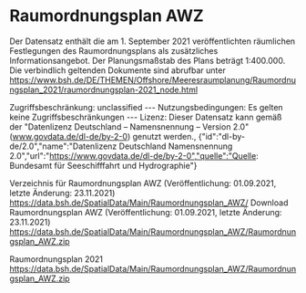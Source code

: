 <!--
# SPDX-FileCopyrightText: 2021 Bundesamt für Seeschifffahrt und Hydrographie (BSH)
# SPDX-FileCopyrightText: 2023 Helmholtz-Zentrum hereon GmbH
# SPDX-License-Identifier: LicenseRef-DL-BY-DE-2.0
# SPDX-FileContributor: Carsten Lemmen <carsten.lemmen@hereon.de
-->

# Raumordnungsplan AWZ

Der Datensatz enthält die am 1. September 2021 veröffentlichten räumlichen Festlegungen des Raumordnungsplans als zusätzliches Informationsangebot. Der Planungsmaßstab des Plans beträgt 1:400.000. Die verbindlich geltenden Dokumente sind abrufbar unter https://www.bsh.de/DE/THEMEN/Offshore/Meeresraumplanung/Raumordnungsplan_2021/raumordnungsplan-2021_node.html

Zugriffsbeschränkung: unclassified --- Nutzungsbedingungen: Es gelten keine Zugriffsbeschränkungen --- Lizenz: Dieser Datensatz kann gemäß der "Datenlizenz Deutschland – Namensnennung – Version 2.0" (www.govdata.de/dl-de/by-2-0) genutzt werden., {"id":"dl-by-de/2.0","name":"Datenlizenz Deutschland Namensnennung 2.0","url":"https://www.govdata.de/dl-de/by-2-0","quelle":"Quelle: Bundesamt für Seeschifffahrt und Hydrographie"}

Verzeichnis für Raumordnungsplan AWZ (Veröffentlichung: 01.09.2021, letzte Änderung: 23.11.2021)
https://data.bsh.de/SpatialData/Main/Raumordnungsplan_AWZ/
Download Raumordnungsplan AWZ (Veröffentlichung: 01.09.2021, letzte Änderung: 23.11.2021)
https://data.bsh.de/SpatialData/Main/Raumordnungsplan_AWZ/Raumordnungsplan_AWZ.zip

Raumordnungsplan 2021
https://data.bsh.de/SpatialData/Main/Raumordnungsplan_AWZ/Raumordnungsplan_AWZ.zip
